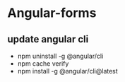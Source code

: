 # Angular-forms


## update angular cli
- npm uninstall -g @angular/cli
- npm cache verify
- npm install -g @angular/cli@latest